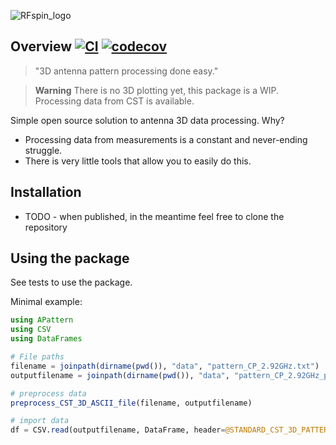 ![RFspin_logo](https://github.com/RFspin/APattern.jl/assets/128054331/1a4c7715-ad1f-4b28-8d8d-0cea6c955dac)

## Overview [![CI](https://github.com/RFspin/APattern.jl/actions/workflows/CI.yml/badge.svg)](https://github.com/RFspin/APattern.jl/actions/workflows/CI.yml) [![codecov](https://codecov.io/gh/RFspin/APattern.jl/graph/badge.svg?token=MapVB9qg1G)](https://codecov.io/gh/RFspin/APattern.jl)

> "3D antenna pattern processing done easy."

> **Warning**
>There is no 3D plotting yet, this package is a WIP. Processing data from CST is available.

Simple open source solution to antenna 3D data processing. Why?
- Processing data from measurements is a constant and never-ending struggle.
- There is very little tools that allow you to easily do this.

## Installation
 - TODO - when published, in the meantime feel free to clone the repository

## Using the package
See tests to use the package.

Minimal example:
```julia
using APattern
using CSV
using DataFrames

# File paths
filename = joinpath(dirname(pwd()), "data", "pattern_CP_2.92GHz.txt")
outputfilename = joinpath(dirname(pwd()), "data", "pattern_CP_2.92GHz_processed.csv")

# preprocess data
preprocess_CST_3D_ASCII_file(filename, outputfilename)

# import data
df = CSV.read(outputfilename, DataFrame, header=@STANDARD_CST_3D_PATTERN_COLUMNS, skipto=3)
```
